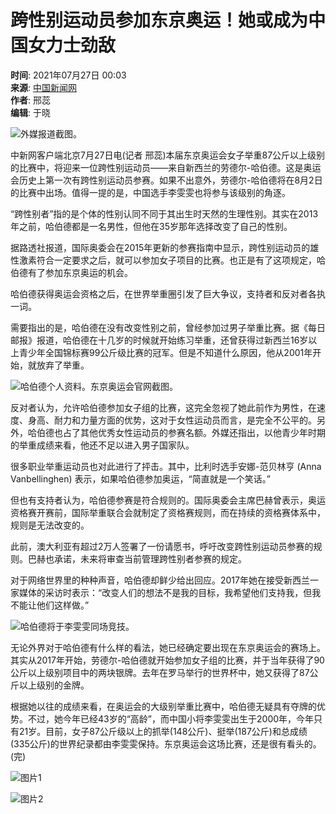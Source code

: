 # 跨性别运动员参加东京奥运！她或成为中国女力士劲敌

**时间**: 2021年07月27日 00:03  
**来源**: [中国新闻网](http://www.chinanews.com/)  
**作者**: 邢蕊  
**编辑**: 于晓  

![外媒报道截图。](http://i2.chinanews.com/simg/cmshd/2021/07/26/d38a69ef735046cd86ed5cb929eb9c15.jpg)

中新网客户端北京7月27日电(记者 邢蕊)本届东京奥运会女子举重87公斤以上级别的比赛中，将迎来一位跨性别运动员——来自新西兰的劳德尔-哈伯德。这是奥运会历史上第一次有跨性别运动员参赛。如果不出意外，劳德尔-哈伯德将在8月2日的比赛中出场。值得一提的是，中国选手李雯雯也将参与该级别的角逐。

“跨性别者”指的是个体的性别认同不同于其出生时天然的生理性别。其实在2013年之前，哈伯德都是一名男性，但他在35岁那年选择改变了自己的性别。

据路透社报道，国际奥委会在2015年更新的参赛指南中显示，跨性别运动员的雄性激素符合一定要求之后，就可以参加女子项目的比赛。也正是有了这项规定，哈伯德有了参加东京奥运的机会。

哈伯德获得奥运会资格之后，在世界举重圈引发了巨大争议，支持者和反对者各执一词。

需要指出的是，哈伯德在没有改变性别之前，曾经参加过男子举重比赛。据《每日邮报》报道，哈伯德在十几岁的时候就开始练习举重，还曾获得过新西兰16岁以上青少年全国锦标赛99公斤级比赛的冠军。但是不知道什么原因，他从2001年开始，就放弃了举重。

![哈伯德个人资料。东京奥运会官网截图。](http://i2.chinanews.com/simg/cmshd/2021/07/26/1a43fa4a597544cd9348c1300e5c9aca.jpg)

反对者认为，允许哈伯德参加女子组的比赛，这完全忽视了她此前作为男性，在速度、身高、耐力和力量方面的优势，这对于女性运动员而言，是完全不公平的。另外，哈伯德也占了其他优秀女性运动员的参赛名额。外媒还指出，以他青少年时期的举重成绩来看，他还不足以进入男子国家队。

很多职业举重运动员也对此进行了抨击。其中，比利时选手安娜-范贝林亨 (Anna Vanbellinghen) 表示，如果哈伯德参加奥运，“简直就是一个笑话。”

但也有支持者认为，哈伯德参赛是符合规则的。国际奥委会主席巴赫曾表示，奥运资格赛开赛前，国际举重联合会就制定了资格赛规则，而在持续的资格赛体系中，规则是无法改变的。

此前，澳大利亚有超过2万人签署了一份请愿书，呼吁改变跨性别运动员参赛的规则。巴赫也承诺，未来将审查当前管理跨性别者参赛的规定。

对于网络世界里的种种声音，哈伯德却鲜少给出回应。2017年她在接受新西兰一家媒体的采访时表示：“改变人们的想法不是我的目标，我希望他们支持我，但我不能让他们这样做。”

![哈伯德将于李雯雯同场竞技。](http://i2.chinanews.com/simg/cmshd/2021/07/26/dea8330772c2428fb70ecc2347e3319b.jpg)

无论外界对于哈伯德有什么样的看法，她已经确定要出现在东京奥运会的赛场上。其实从2017年开始，劳德尔-哈伯德就开始参加女子组的比赛，并于当年获得了90公斤以上级别项目中的两块银牌。去年在罗马举行的世界杯中，她又获得了87公斤以上级别的金牌。

根据她以往的成绩来看，在奥运会的大级别举重比赛中，哈伯德无疑具有夺牌的优势。不过，她今年已经43岁的“高龄”，而中国小将李雯雯出生于2000年，今年只有21岁。目前，女子87公斤级以上的抓举(148公斤)、挺举(187公斤)和总成绩(335公斤)的世界纪录都由李雯雯保持。东京奥运会这场比赛，还是很有看头的。(完)

![图片1](http://i2.chinanews.com/simg/cmshd/2021/07/26/e596faa88dbd461db95f7bfd888d2e3e.jpg)

![图片2](http://i2.chinanews.com/simg/cmshd/2021/07/26/24351abf035f4ccb881c76e1d88ca3f3.jpg)